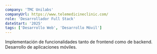 ```yaml
---
company: 'TMC Unilabs'
companyUrl: https://www.telemedicineclinic.com/
role: 'Desarrollador Full Stack'
dateStart: '2025'
tags: ['Desarrollo Web', 'Desarrollo Móvil']
---
```


Implementación de funcionalidades tanto de frontend como de backend. Desarrollo de
aplicaciones móviles.
